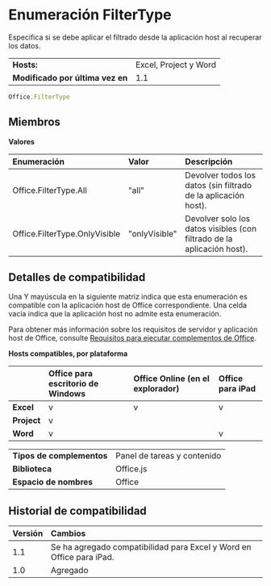 
# Enumeración FilterType
Especifica si se debe aplicar el filtrado desde la aplicación host al recuperar los datos.

|||
|:-----|:-----|
|**Hosts:**|Excel, Project y Word|
|**Modificado por última vez en**|1.1|

```js
Office.FilterType
```


## Miembros


**Valores**


|**Enumeración**|**Valor**|**Descripción**|
|:-----|:-----|:-----|
|Office.FilterType.All|"all"|Devolver todos los datos (sin filtrado de la aplicación host).|
|Office.FilterType.OnlyVisible|"onlyVisible"|Devolver solo los datos visibles (con filtrado de la aplicación host).|

## Detalles de compatibilidad


Una Y mayúscula en la siguiente matriz indica que esta enumeración es compatible con la aplicación host de Office correspondiente. Una celda vacía indica que la aplicación host no admite esta enumeración.


Para obtener más información sobre los requisitos de servidor y aplicación host de Office, consulte [Requisitos para ejecutar complementos de Office](../../docs/overview/requirements-for-running-office-add-ins.md).


**Hosts compatibles, por plataforma**


||**Office para escritorio de Windows**|**Office Online (en el explorador)**|**Office para iPad**|
|:-----|:-----|:-----|:-----|
|**Excel**|v|v|v|
|**Project**|v|||
|**Word**|v||v|

|||
|:-----|:-----|
|**Tipos de complementos**|Panel de tareas y contenido|
|**Biblioteca**|Office.js|
|**Espacio de nombres**|Office|

## Historial de compatibilidad

|**Versión**|**Cambios**|
|:-----|:-----|
|1.1|Se ha agregado compatibilidad para Excel y Word en Office para iPad.|
|1.0|Agregado|
